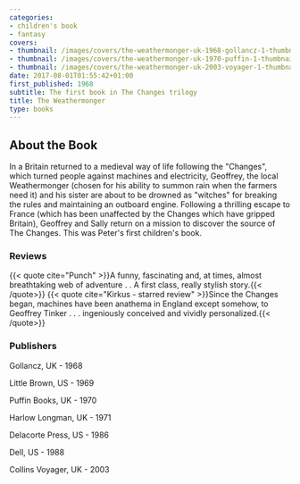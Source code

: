 ```yaml
---
categories:
- children's book
- fantasy
covers:
- thumbnail: /images/covers/the-weathermonger-uk-1968-gollancz-1-thumbnail.jpg
- thumbnail: /images/covers/the-weathermonger-uk-1970-puffin-1-thumbnail.jpg
- thumbnail: /images/covers/the-weathermonger-uk-2003-voyager-1-thumbnail.jpg
date: 2017-08-01T01:55:42+01:00
first_published: 1968
subtitle: The first book in The Changes trilogy
title: The Weathermonger
type: books
---
```

About the Book
--------------
In a Britain returned to a medieval way of life following the "Changes", which turned people against machines and electricity, Geoffrey, the local Weathermonger (chosen for his ability to summon rain when the farmers need it) and his sister are about to be drowned as "witches" for breaking the rules and maintaining an outboard engine. Following a thrilling escape to France (which has been unaffected by the Changes which have gripped Britain), Geoffrey and Sally return on a mission to discover the source of The Changes. This was Peter's first children's book.
### Reviews

{{< quote cite="Punch" >}}A funny, fascinating and, at times, almost breathtaking web of adventure . . A first class, really stylish story.{{< /quote>}}
{{< quote cite="Kirkus - starred review" >}}Since the Changes began, machines have been anathema in England except somehow, to Geoffrey Tinker . . . ingeniously conceived and vividly personalized.{{< /quote>}}

### Publishers
Gollancz, UK - 1968

Little Brown, US - 1969

Puffin Books, UK - 1970

Harlow Longman, UK - 1971

Delacorte Press, US - 1986

Dell, US - 1988

Collins Voyager, UK - 2003
